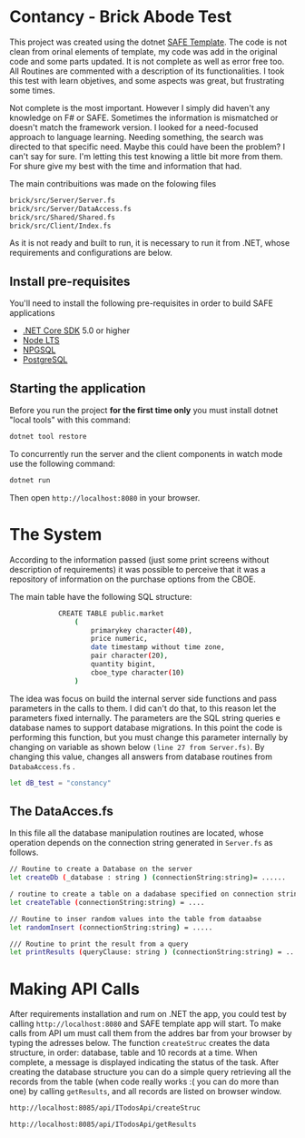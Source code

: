 # Contancy - Brick Abode Test

This project was created using the dotnet [SAFE Template](https://safe-stack.github.io/docs/template-overview/). The code is not clean from orinal elements of template, my code was add in the original code and some parts updated. It is not complete as well as error free too. All Routines are commented with a description of its functionalities. I took this test with learn objetives, and some aspects was great, but frustrating some times. 

Not complete is the most important. However I simply did haven't any knowledge on F# or SAFE. Sometimes the information is mismatched or doesn't match the framework version. I looked for a need-focused approach to language learning. Needing something, the search was directed to that specific need. Maybe this could have been the problem? I can't say for sure. I'm letting this test knowing a little bit more from them. For shure give my best with the time and information that had. 

The main contribuitions was made on the folowing files 

```bash
brick/src/Server/Server.fs
brick/src/Server/DataAccess.fs
brick/src/Shared/Shared.fs
brick/src/Client/Index.fs
```
As it is not ready and built to run, it is necessary to run it from .NET, whose requirements and configurations are below.

## Install pre-requisites

You'll need to install the following pre-requisites in order to build SAFE applications

* [.NET Core SDK](https://www.microsoft.com/net/download) 5.0 or higher
* [Node LTS](https://nodejs.org/en/download/)
* [NPGSQL](https://www.nuget.org/packages/Npgsql/)
* [PostgreSQL](https://www.postgresql.org/download/)

## Starting the application

Before you run the project **for the first time only** you must install dotnet "local tools" with this command:

```bash
dotnet tool restore
```

To concurrently run the server and the client components in watch mode use the following command:

```bash
dotnet run
```

Then open `http://localhost:8080` in your browser.

# The System

According to the information passed (just some print screens without description of requirements) it was possible to perceive that it was a repository of information on the purchase options from the CBOE.

The main table have the following SQL structure: 

```bash
            CREATE TABLE public.market
                ( 
                    primarykey character(40),
                    price numeric,
                    date timestamp without time zone,
                    pair character(20),
                    quantity bigint,
                    cboe_type character(10)
                )
```
The idea was focus on build the internal server side functions and pass parameters in the calls to them. I did can't do that, to this reason let the parameters fixed internally. The parameters are the SQL string queries e database names to support database migrations. In this point the code is performing this function, but you must change this parameter internally by changing on variable as shown below `(line 27 from Server.fs)`. By changing this value, changes all answers from database routines from `DatabaAccess.fs` .
```bash
let dB_test = "constancy"
```
## The DataAcces.fs

In this file all the database manipulation routines are located, whose operation depends on the connection string generated in `Server.fs` as follows.
```bash
// Routine to create a Database on the server 
let createDb (_database : string ) (connectionString:string)= ......
```
```bash
/ routine to create a table on a dadabase specified on connection string
let createTable (connectionString:string) = ....
```
```bash
// Routine to inser random values into the table from dataabse
let randomInsert (connectionString:string) = .....
```
```bash
/// Routine to print the result from a query
let printResults (queryClause: string ) (connectionString:string) = .....
```

# Making API Calls

After requirements installation and rum on .NET the app, you could test by calling  `http://localhost:8080` and SAFE template app will start. To make calls from API um must call them from the addres bar from your browser by typing the adresses below. The function `createStruc` creates the data structure, in order: database, table and 10 records at a time. When complete, a message is displayed indicating the status of the task. After creating the database structure you can do a simple query retrieving all the records from the table (when code really works :( you can do more than one) by calling `getResults`, and all records are listed on browser window.

```bash
http://localhost:8085/api/ITodosApi/createStruc 
```
```bash
http://localhost:8085/api/ITodosApi/getResults 
```








